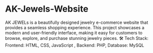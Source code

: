 # AK-Jewels-Website
AK JEWELs is a beautifully designed jewelry e-commerce website that provides a seamless shopping experience. This project showcases a modern and user-friendly interface, making it easy for customers to browse, explore, and purchase stunning jewelry pieces. 🛠 Tech Stack: Frontend: HTML, CSS, JavaScript , Backend: PHP, Database: MySQL
